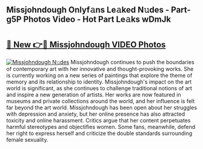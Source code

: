 ## Missjohndough Onlyf𝚊ns Le𝚊ked N𝚞des - Part-g5P Photos Video - Hot Part Le𝚊ks wDmJk

# <h2><a href="http://ab23782.deff.icu/?id=Missjohndough">🔗 New 👉🔴 Missjohndough VIDEO Photos</a></h2>

[![Missjohndough N𝚞des](https://i.imgur.com/rIISA9y.gif)](http://ab23782.deff.icu/?id=Missjohndough)
Missjohndough continues to push the boundaries of contemporary art with her innovative and thought-provoking works. She is currently working on a new series of paintings that explore the theme of memory and its relationship to identity. Missjohndough's impact on the art world is significant, as she continues to challenge traditional notions of art and inspire a new generation of artists. Her works are now featured in museums and private collections around the world, and her influence is felt far beyond the art world. Missjohndough has been open about her struggles with depression and anxiety, but her online presence has also attracted toxicity and online harassment. Critics argue that her content perpetuates harmful stereotypes and objectifies women. Some fans, meanwhile, defend her right to express herself and criticize the double standards surrounding female sexuality.
